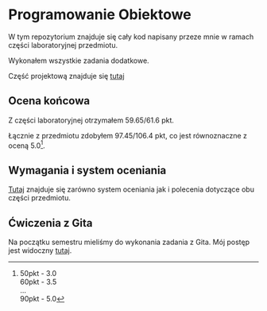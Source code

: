 # Programowanie Obiektowe

W tym repozytorium znajduje się cały kod napisany przeze mnie w ramach części laboratoryjnej przedmiotu.

Wykonałem wszystkie zadania dodatkowe.

Część projektową znajduje się [tutaj](https://github.com/karmatys8/PO_2023_projekt)

## Ocena końcowa

Z części laboratoryjnej otrzymałem 59.65/61.6 pkt.

Łącznie z przedmiotu zdobyłem 97.45/106.4 pkt, co jest równoznaczne z oceną 5.0[^progi-pkt-ocen].

[^progi-pkt-ocen]: 50pkt - 3.0<br>
  60pkt - 3.5<br>
  ...<br>
  90pkt - 5.0

## Wymagania i system oceniania

[Tutaj](/system-oceniania/Readme.md) znajduje się zarówno system oceniania jak i polecenia dotyczące obu części przedmiotu.

## Ćwiczenia z Gita

Na początku semestru mieliśmy do wykonania zadania z Gita. Mój postęp jest widoczny [tutaj](https://gitexercises.fracz.com/committer/d7236b589efcadfb4e009582a101573ee4085b49?email=karmatys888@gmail.com).